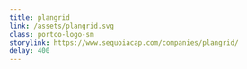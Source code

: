 ```yaml
---
title: plangrid
link: /assets/plangrid.svg
class: portco-logo-sm
storylink: https://www.sequoiacap.com/companies/plangrid/
delay: 400
---
```

